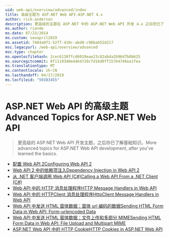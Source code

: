 ```yaml
---
uid: web-api/overview/advanced/index
title: 高级主题为 ASP.NET Web API-ASP.NET 4.x
author: rick-anderson
description: 更高级的主题在 ASP.NET 中的 ASP.NET Web API 开发 4.x 之后您已了解基础知识。
ms.author: riande
ms.date: 07/23/2014
ms.custom: seoapril2019
ms.assetid: 7404a0f1-52f7-410c-abd0-c96bab52d217
msc.legacyurl: /web-api/overview/advanced
msc.type: chapter
ms.openlocfilehash: 2cec6138ffcd6019eae23c82abda2b96d7b0b625
ms.sourcegitcommit: 0f1119340e4464720cfd16d0ff15764746ea1fea
ms.translationtype: MT
ms.contentlocale: zh-CN
ms.lasthandoff: 04/17/2019
ms.locfileid: "59383455"
---
```

# <a name="advanced-topics-for-aspnet-web-api"></a><span data-ttu-id="480c8-103">ASP.NET Web API 的高级主题</span><span class="sxs-lookup"><span data-stu-id="480c8-103">Advanced Topics for ASP.NET Web API</span></span>

> <span data-ttu-id="480c8-104">更高级的 ASP.NET Web API 开发主题，之后你已了解基础知识。</span><span class="sxs-lookup"><span data-stu-id="480c8-104">More advanced topics for ASP.NET Web API development, after you've learned the basics.</span></span>


- [<span data-ttu-id="480c8-105">配置 Web API 2</span><span class="sxs-lookup"><span data-stu-id="480c8-105">Configuring Web API 2</span></span>](configuring-aspnet-web-api.md)
- [<span data-ttu-id="480c8-106">Web API 2 中的依赖项注入</span><span class="sxs-lookup"><span data-stu-id="480c8-106">Dependency Injection in Web API 2</span></span>](dependency-injection.md)
- [<span data-ttu-id="480c8-107">从 .NET 客户端调用 Web API (C#)</span><span class="sxs-lookup"><span data-stu-id="480c8-107">Calling a Web API From a .NET Client (C#)</span></span>](calling-a-web-api-from-a-net-client.md)
- [<span data-ttu-id="480c8-108">Web API 中的 HTTP 消息处理程序</span><span class="sxs-lookup"><span data-stu-id="480c8-108">HTTP Message Handlers in Web API</span></span>](http-message-handlers.md)
- [<span data-ttu-id="480c8-109">Web API 中的 HTTPClient 消息处理程序</span><span class="sxs-lookup"><span data-stu-id="480c8-109">HttpClient Message Handlers in Web API</span></span>](httpclient-message-handlers.md)
- [<span data-ttu-id="480c8-110">Web API 中发送 HTML 窗体数据：窗体 url 编码的数据</span><span class="sxs-lookup"><span data-stu-id="480c8-110">Sending HTML Form Data in Web API: Form-urlencoded Data</span></span>](sending-html-form-data-part-1.md)
- [<span data-ttu-id="480c8-111">Web API 中发送 HTML 窗体数据：文件上传和多部分 MIME</span><span class="sxs-lookup"><span data-stu-id="480c8-111">Sending HTML Form Data in Web API: File Upload and Multipart MIME</span></span>](sending-html-form-data-part-2.md)
- [<span data-ttu-id="480c8-112">ASP.NET Web API 中的 HTTP Cookie</span><span class="sxs-lookup"><span data-stu-id="480c8-112">HTTP Cookies in ASP.NET Web API</span></span>](http-cookies.md)
